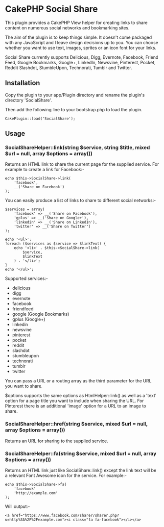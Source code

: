 CakePHP Social Share
====================

This plugin provides a CakePHP View helper for creating links to share content on numerous social networks and bookmarking sites.

The aim of the plugin is to keep things simple. It doesn't come packaged with any JavaScript and I leave design decisions up to you. You can choose whether you want to use text, images, sprites or an icon font for your links.

Social Share currently supports Delicious, Digg, Evernote, Facebook, Friend Feed, Google Bookmarks, Google+, LinkedIn, Newsvine, Pinterest, Pocket, Reddit Slashdot, StumbleUpon, Technorati, Tumblr and Twitter.

Installation
------------

Copy the plugin to your app/Plugin directory and rename the plugin's directory 'SocialShare'.

Then add the following line to your bootstrap.php to load the plugin.

    CakePlugin::load('SocialShare');

Usage
-----

### SocialShareHelper::link(string $service, string $title, mixed $url = null, array $options = array())

Returns an HTML link to share the current page for the supplied service. For example to create a link for Facebook:-

    echo $this->SocialShare->link(
    	'facebook',
    	__('Share on Facebook')
    );

You can easily produce a list of links to share to different social networks:-

    $services = array(
    	'facebook' => __('Share on Facebook'),
    	'gplus' => __('Share on Google+'),
    	'linkedin' => __('Share on LinkedIn'),
    	'twitter' => __('Share on Twitter')
    );

    echo '<ul>';
    foreach ($services as $service => $linkText) {
    	echo '<li>' . $this->SocialShare->link(
	    	$service,
	    	$linkText
	    ) . '</li>';
    }
    echo '</ul>';

Supported services:-

* delicious
* digg
* evernote
* facebook
* friendfeed
* google (Google Bookmarks)
* gplus (Google+)
* linkedin
* newsvine
* pinterest
* pocket
* reddit
* slashdot
* stumbleupon
* technorati
* tumblr
* twitter

You can pass a URL or a routing array as the third parameter for the URL you want to share.

$options supports the same options as HtmlHelper::link() as well as a 'text' option for a page title you want to include when sharing the URL. For Pinterest there is an additional 'image' option for a URL to an image to share.

### SocialShareHelper::href(string $service, mixed $url = null, array $options = array())

Returns an URL for sharing to the supplied service.

### SocialShareHelper::fa(string $service, mixed $url = null, array $options = array())

Returns an HTML link just like SocialShare::link() except the link text will be a relevant Font Awesome icon for the service. For example:-

    echo $this->SocialShare->fa(
    	'facebook'
    	'http://example.com'
    );

Will output:-

    <a href="https://www.facebook.com/sharer/sharer.php?u=http%3A%2F%2Fexample.com"><i class="fa fa-facebook"></i></a>